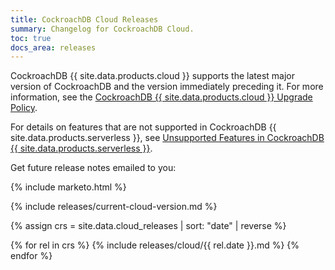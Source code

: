 ```yaml
---
title: CockroachDB Cloud Releases
summary: Changelog for CockroachDB Cloud.
toc: true
docs_area: releases
---
```


CockroachDB {{ site.data.products.cloud }} supports the latest major version of CockroachDB and the version immediately preceding it. For more information, see the [CockroachDB {{ site.data.products.cloud }} Upgrade Policy](https://www.cockroachlabs.com/docs/cockroachcloud/upgrade-policy).

For details on features that are not supported in CockroachDB {{ site.data.products.serverless }}, see [Unsupported Features in CockroachDB {{ site.data.products.serverless }}](https://www.cockroachlabs.com/docs/cockroachcloud/serverless-unsupported-features).

Get future release notes emailed to you:

{% include marketo.html %}

{% include releases/current-cloud-version.md %}

{% assign crs = site.data.cloud_releases | sort: "date" | reverse %}

{% for rel in crs %}
{% include releases/cloud/{{ rel.date }}.md %}
{% endfor %}
